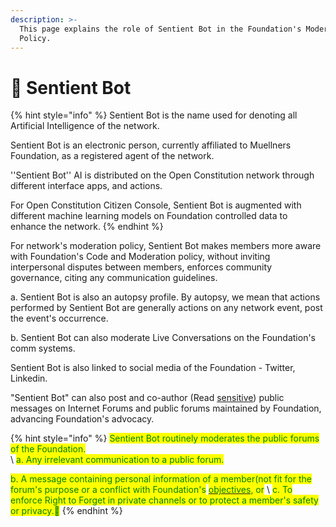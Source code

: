 ```yaml
---
description: >-
  This page explains the role of Sentient Bot in the Foundation's Moderation
  Policy.
---
```


# 🤖 Sentient Bot

{% hint style="info" %}
Sentient Bot is the name used for denoting all Artificial Intelligence of the network.

Sentient Bot is an electronic person, currently affiliated to Muellners Foundation, as a registered agent of the network.&#x20;

''Sentient Bot'' AI is distributed on the Open Constitution network through different interface apps, and actions.

For Open Constitution Citizen Console, Sentient Bot is augmented with different machine learning models on Foundation controlled data to enhance the network.
{% endhint %}

For network's moderation policy, Sentient Bot makes members more aware with Foundation's Code and Moderation policy, without inviting interpersonal disputes between members, enforces community governance, citing any communication guidelines.

a. Sentient Bot is also an autopsy profile. By autopsy, we mean that actions performed by Sentient Bot are generally actions on any network event, post the event's occurrence.

b. Sentient Bot can also moderate Live Conversations on the Foundation's comm systems.&#x20;



&#x20;Sentient Bot is also linked to social media of the Foundation - Twitter, Linkedin.

"Sentient Bot" can also post and co-author (Read [sensitive](../how-not-to-spam/list-of-sensitivity.md)) public messages on Internet Forums and public forums maintained by Foundation, advancing Foundation's advocacy.

{% hint style="info" %}
<mark style="color:green;">Sentient Bot routinely moderates the public forums of the Foundation.</mark>  \
&#x20;<mark style="color:green;"></mark> \ <mark style="color:green;">a. Any irrelevant communication to a public forum.</mark>

<mark style="color:green;">b. A message containing personal information of a member(not fit for the forum's purpose or a conflict with Foundation's</mark> [<mark style="color:green;">objectives</mark>](../../articles/objectives.md)<mark style="color:green;">, or</mark> \ <mark style="color:green;">c. To enforce Right to Forget in private channels or to protect a member's safety or privacy.💁</mark>
{% endhint %}



